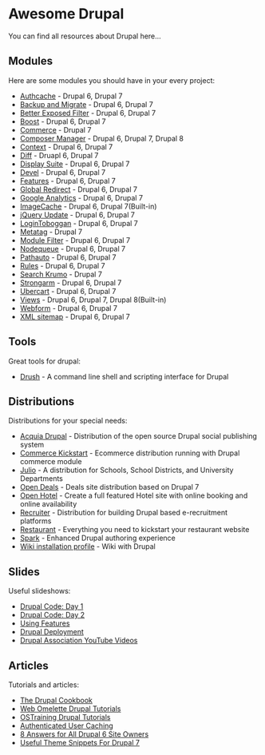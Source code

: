 # Awesome Drupal

You can find all resources about Drupal here...

## Modules

Here are some modules you should have in your every project:

* [Authcache](https://drupal.org/project/authcache) - Drupal 6, Drupal 7
* [Backup and Migrate](https://drupal.org/project/backup_migrate) - Drupal 6, Drupal 7
* [Better Exposed Filter](https://www.drupal.org/project/better_exposed_filters) - Drupal 6, Drupal 7
* [Boost](https://drupal.org/project/boost) - Drupal 6, Drupal 7
* [Commerce](http://www.drupalcommerce.org/) - Drupal 7
* [Composer Manager](https://drupal.org/project/composer_manager) - Drupal 6, Drupal 7, Drupal 8
* [Context](https://drupal.org/project/context) - Drupal 6, Drupal 7
* [Diff](https://www.drupal.org/project/diff) - Druapl 6, Drupal 7
* [Display Suite](https://drupal.org/project/ds) - Drupal 6, Drupal 7
* [Devel](https://drupal.org/project/devel) - Drupal 6, Drupal 7
* [Features](https://drupal.org/project/features) - Drupal 6, Drupal 7
* [Global Redirect](https://drupal.org/project/globalredirect) - Drupal 6, Drupal 7
* [Google Analytics](https://drupal.org/project/google_analytics) - Drupal 6, Drupal 7
* [ImageCache](https://drupal.org/project/imagecache) - Drupal 6, Drupal 7(Built-in)
* [jQuery Update](https://www.drupal.org/project/jquery_update) - Drupal 6, Drupal 7
* [LoginToboggan](https://drupal.org/project/logintoboggan) - Drupal 6, Drupal 7
* [Metatag](https://drupal.org/project/metatag) - Drupal 7
* [Module Filter](https://www.drupal.org/project/module_filter) - Drupal 6, Drupal 7
* [Nodequeue](https://drupal.org/project/nodequeue) - Drupal 6, Drupal 7
* [Pathauto](https://drupal.org/project/pathauto) - Drupal 6, Drupal 7
* [Rules](https://drupal.org/project/rules) - Drupal 6, Drupal 7
* [Search Krumo](https://drupal.org/project/search_krumo) - Drupal 7
* [Strongarm](https://drupal.org/project/strongarm) - Drupal 6, Drupal 7
* [Ubercart](https://drupal.org/project/ubercart) - Drupal 6, Drupal 7
* [Views](https://drupal.org/project/views) - Drupal 6, Drupal 7, Drupal 8(Built-in)
* [Webform](https://drupal.org/project/webform) - Drupal 6, Drupal 7
* [XML sitemap](https://drupal.org/project/xmlsitemap) - Drupal 6, Drupal 7

## Tools

Great tools for drupal:

* [Drush](http://www.drush.org/) - A command line shell and scripting interface for Drupal

## Distributions

Distributions for your special needs:

* [Acquia Drupal](http://www.acquia.com/products-services/acquia-drupal) - Distribution of the open source Drupal social publishing system
* [Commerce Kickstart](https://drupal.org/project/commerce_kickstart) - Ecommerce distribution running with Drupal commerce module
* [Julio](https://drupal.org/project/julio) - A distribution for Schools, School Districts, and University Departments
* [Open Deals](https://drupal.org/project/opendeals) - Deals site distribution based on Drupal 7
* [Open Hotel](https://drupal.org/project/openhotel) - Create a full featured Hotel site with online booking and online availability
* [Recruiter](https://drupal.org/project/recruiter) - Distribution for building Drupal based e-recruitment platforms
* [Restaurant](https://drupal.org/project/restaurant) - Everything you need to kickstart your restaurant website
* [Spark](https://drupal.org/project/spark) - Enhanced Drupal authoring experience
* [Wiki installation profile](https://drupal.org/project/drupal_wiki) - Wiki with Drupal

## Slides

Useful slideshows:

* [Drupal Code: Day 1](http://www.slideshare.net/eaton/drupal-development)
* [Drupal Code: Day 2](http://www.slideshare.net/eaton/drupal-development-part-2)
* [Using Features](http://www.slideshare.net/voidberg/using-features)
* [Drupal Deployment](http://www.slideshare.net/eaton/drupal-deployment-presentation)
* [Drupal Association YouTube Videos](https://www.youtube.com/user/DrupalAssociation/videos)

## Articles

Tutorials and articles:

* [The Drupal Cookbook](https://drupal.org/documentation/customization/tutorials/beginners-cookbook)
* [Web Omelette Drupal Tutorials](http://www.webomelette.com/drupal)
* [OSTraining Drupal Tutorials](http://www.ostraining.com/blog/drupal/)
* [Authenticated User Caching](https://ohthehugemanatee.org/blog/2014/06/09/authenticated-user-caching-in-drupal/)
* [8 Answers for All Drupal 6 Site Owners](https://www.ostraining.com/blog/drupal/drupal-6-schedule/)
* [Useful Theme Snippets For Drupal 7](https://wilks.co/articles/useful-theme-snippets-drupal-7/)

